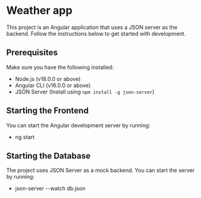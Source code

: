 # Weather app

This project is an Angular application that uses a JSON server as the backend. Follow the instructions below to get started with development.

## Prerequisites

Make sure you have the following installed:
- Node.js (v18.0.0 or above)
- Angular CLI (v16.0.0 or above)
- JSON Server (Install using `npm install -g json-server`)

## Starting the Frontend
You can start the Angular development server by running:

- ng start

## Starting the Database
The project uses JSON Server as a mock backend. You can start the server by running:

- json-server --watch db.json

